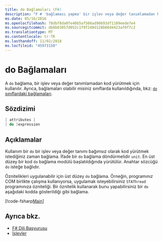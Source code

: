 ```yaml
---
title: do Bağlamaları (F#)
description: "F # 'bağlaması yapma' bir işlev veya değer tanımlamadan kod yürütmek için nasıl kullanıldığını öğrenin."
ms.date: 05/16/2016
ms.openlocfilehash: 78dbf8da0fe40b5af566ad98693df1109eede7e4
ms.sourcegitcommit: db8b83057d052c1f9f249d128b08d4423af0f7c2
ms.translationtype: MT
ms.contentlocale: tr-TR
ms.lasthandoff: 11/02/2018
ms.locfileid: "45973150"
---
```

# <a name="do-bindings"></a>do Bağlamaları

A `do` bağlama, bir işlev veya değer tanımlamadan kod yürütmek için kullanılır. Ayrıca, bağlamaları olabilir misiniz sınıflarda kullanıldığında, bkz: [ `do` sınıflardaki bağlamaları](../members/do-bindings-in-classes.md).

## <a name="syntax"></a>Sözdizimi

```fsharp
[ attributes ]
[ do ]expression
```

## <a name="remarks"></a>Açıklamalar

Kullanım bir `do` bir işlev veya değer tanımı bağımsız olarak kod yürütmek istediğiniz zaman bağlama. İfade bir `do` bağlama döndürmelidir `unit`. En üst düzey bir kod `do` bağlama modülü başlatıldığında yürütülür. Anahtar sözcüğü `do` isteğe bağlıdır.

Öznitelikleri uygulanabilir için üst düzey `do` bağlama. Örneğin, programınız COM birlikte çalışma kullanıyorsa, uygulamak isteyebilirsiniz `STAThread` programınıza özniteliği. Bir öznitelik kullanarak bunu yapabilirsiniz bir `do` aşağıdaki kodda gösterildiği gibi bağlama.

[!code-fsharp[Main](../../../../samples/snippets/fsharp/lang-ref-1/snippet201.fs)]

## <a name="see-also"></a>Ayrıca bkz.

- [F# Dili Başvurusu](../index.md)
- [İşlevler](index.md)
